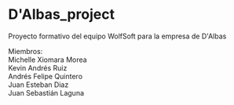 # D'Albas_project
Proyecto formativo del equipo WolfSoft para la empresa de D'Albas
 
Miembros:<br>
Michelle Xiomara Morea<br>
Kevin Andrés Ruiz<br>
Andrés Felipe Quintero<br>
Juan Esteban Diaz<br>
Juan Sebastián Laguna<br>
